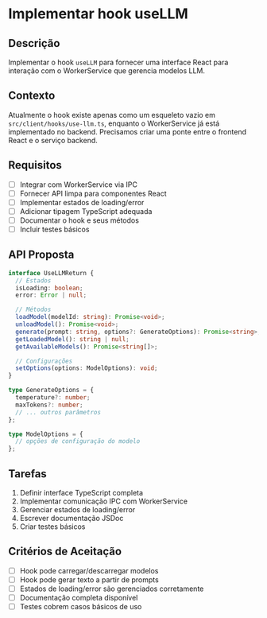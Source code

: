 # Implementar hook useLLM

## Descrição

Implementar o hook `useLLM` para fornecer uma interface React para interação com o WorkerService que gerencia modelos LLM.

## Contexto

Atualmente o hook existe apenas como um esqueleto vazio em `src/client/hooks/use-llm.ts`, enquanto o WorkerService já está implementado no backend. Precisamos criar uma ponte entre o frontend React e o serviço backend.

## Requisitos

- [ ] Integrar com WorkerService via IPC
- [ ] Fornecer API limpa para componentes React
- [ ] Implementar estados de loading/error
- [ ] Adicionar tipagem TypeScript adequada
- [ ] Documentar o hook e seus métodos
- [ ] Incluir testes básicos

## API Proposta

```typescript
interface UseLLMReturn {
  // Estados
  isLoading: boolean;
  error: Error | null;

  // Métodos
  loadModel(modelId: string): Promise<void>;
  unloadModel(): Promise<void>;
  generate(prompt: string, options?: GenerateOptions): Promise<string>;
  getLoadedModel(): string | null;
  getAvailableModels(): Promise<string[]>;

  // Configurações
  setOptions(options: ModelOptions): void;
}

type GenerateOptions = {
  temperature?: number;
  maxTokens?: number;
  // ... outros parâmetros
};

type ModelOptions = {
  // opções de configuração do modelo
};
```

## Tarefas

1. Definir interface TypeScript completa
2. Implementar comunicação IPC com WorkerService
3. Gerenciar estados de loading/error
4. Escrever documentação JSDoc
5. Criar testes básicos

## Critérios de Aceitação

- [ ] Hook pode carregar/descarregar modelos
- [ ] Hook pode gerar texto a partir de prompts
- [ ] Estados de loading/error são gerenciados corretamente
- [ ] Documentação completa disponível
- [ ] Testes cobrem casos básicos de uso
